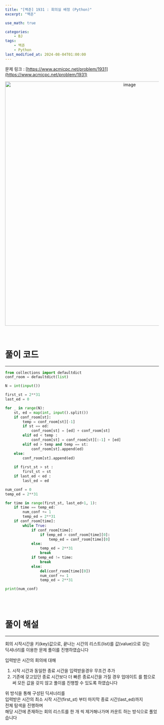 ```yaml
---
title: "[백준] 1931 : 회의실 배정 (Python)"
excerpt: "백준"

use_math: true

categories:
    - BJ
tags:
    - 백준
    - Python
last_modified_at: 2024-08-04T01:00:00
---
```


<!--bundle exec jekyll serve : 임시 확인-->

문제 링크 : [https://www.acmicpc.net/problem/1931](https://www.acmicpc.net/problem/1931)
<br>
<center><img width="800" alt="image" src="https://github.com/user-attachments/assets/cdd40bfe-2544-4d71-839a-2a8f4ee46395"></center>
<br>
<br>

# 풀이 코드
---
```python
from collections import defaultdict
conf_room = defaultdict(list)

N = int(input())

first_st = 2**31
last_ed = 0

for _ in range(N):
    st, ed = map(int, input().split())
    if conf_room[st]:
        temp = conf_room[st][-1]
        if st == ed:
            conf_room[st] = [ed] + conf_room[st]
        elif ed < temp :
            conf_room[st] = conf_room[st][:-1] + [ed]
        elif ed > temp and temp == st:
            conf_room[st].append(ed)
    else:
        conf_room[st].append(ed)
    
    if first_st > st :
        first_st = st
    if last_ed < ed :
        last_ed = ed

num_conf = 0
temp_ed = 2**31

for time in range(first_st, last_ed+1, 1):
    if time == temp_ed:
        num_conf += 1
        temp_ed = 2**31
    if conf_room[time]:
        while True:
            if conf_room[time]:
                if temp_ed > conf_room[time][0]:
                    temp_ed = conf_room[time][0]
            else:
                temp_ed = 2**31
                break
            if temp_ed != time:
                break
            else:
                del(conf_room[time][0])
                num_conf += 1
                temp_ed = 2**31

print(num_conf)
```
<br>
<br>

# 풀이 해설
---
회의 시작시간을 키(key)값으로, 끝나는 시간의 리스트(list)를 값(value)으로 갖는<br>
딕셔너리를 이용한 문제 풀이를 진행하였습니다<br>

입력받은 시간의 회의에 대해
1. 시작 시간과 동일한 종료 시간을 입력받을경우 무조건 추가
2. 기존에 갖고있던 종료 시간보다 더 빠른 종료시간을 가질 경우 업데이트
를 함으로써 모든 값을 갖지 않고 풀이를 진행할 수 있도록 하였습니다

위 방식을 통해 구성된 딕셔너리를<br>
입력받은 시간의 최소 시작 시간(first_st) 부터 마지막 종료 시간(last_ed)까지<br>
전체 탐색을 진행하며<br>
해당 시간에 존재하는 회의 리스트를 한 개 씩 제거해나가며 카운트 하는 방식으로 풀었습니다<br>